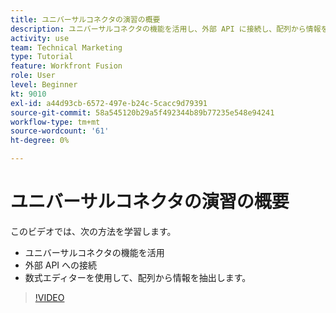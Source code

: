 ```yaml
---
title: ユニバーサルコネクタの演習の概要
description: ユニバーサルコネクタの機能を活用し、外部 API に接続し、配列から情報を抽出する方法を、 [!DNL Adobe Workfront Fusion].
activity: use
team: Technical Marketing
type: Tutorial
feature: Workfront Fusion
role: User
level: Beginner
kt: 9010
exl-id: a44d93cb-6572-497e-b24c-5cacc9d79391
source-git-commit: 58a545120b29a5f492344b89b77235e548e94241
workflow-type: tm+mt
source-wordcount: '61'
ht-degree: 0%

---
```


# ユニバーサルコネクタの演習の概要

このビデオでは、次の方法を学習します。

* ユニバーサルコネクタの機能を活用
* 外部 API への接続
* 数式エディターを使用して、配列から情報を抽出します。

>[!VIDEO](https://video.tv.adobe.com/v/335269/?quality=12)
